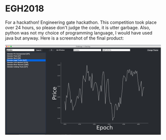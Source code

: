 # EGH2018
For a hackathon! Engineering gate hackathon.
This competition took place over 24 hours, so please don't judge the code, it is utter garbage. Also, python was not my choice of programming language, I would have used java but anyway. Here is a screenshot of the final product:


![](https://raw.githubusercontent.com/Mallington/EGH2018/master/Screenshot.png)
